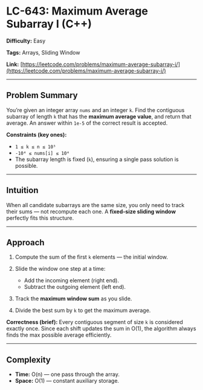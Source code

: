 # LC-643: Maximum Average Subarray I (C++)

**Difficulty:** Easy

**Tags:** Arrays, Sliding Window

**Link:** [https://leetcode.com/problems/maximum-average-subarray-i/](https://leetcode.com/problems/maximum-average-subarray-i/)

---

## Problem Summary

You’re given an integer array `nums` and an integer `k`.
Find the contiguous subarray of length `k` that has the **maximum average value**, and return that average.
An answer within `1e-5` of the correct result is accepted.

**Constraints (key ones):**

* `1 ≤ k ≤ n ≤ 10⁵`
* `-10⁴ ≤ nums[i] ≤ 10⁴`
* The subarray length is fixed (`k`), ensuring a single pass solution is possible.

---

## Intuition

When all candidate subarrays are the same size, you only need to track their sums — not recompute each one.
A **fixed-size sliding window** perfectly fits this structure.

---

## Approach

1. Compute the sum of the first `k` elements — the initial window.
2. Slide the window one step at a time:

   * Add the incoming element (right end).
   * Subtract the outgoing element (left end).
3. Track the **maximum window sum** as you slide.
4. Divide the best sum by `k` to get the maximum average.

**Correctness (brief):**
Every contiguous segment of size `k` is considered exactly once.
Since each shift updates the sum in O(1), the algorithm always finds the max possible average efficiently.

---

## Complexity

* **Time:** O(n) — one pass through the array.
* **Space:** O(1) — constant auxiliary storage.
